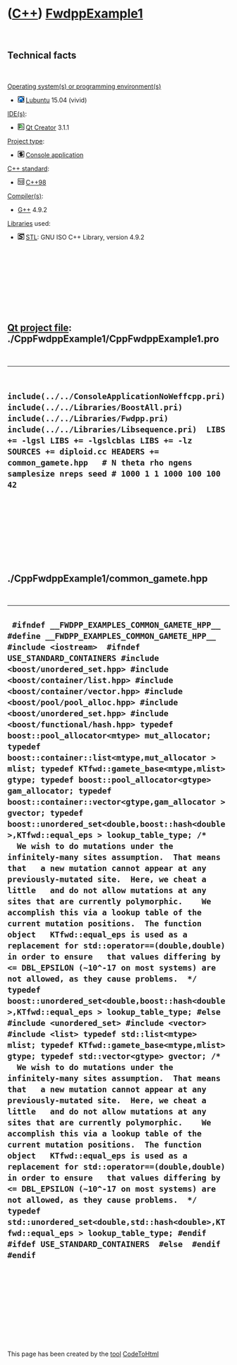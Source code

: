 
 

 

 

 

 

([C++](Cpp.md)) [FwdppExample1](CppFwdppExample1.md)
======================================================

 

Technical facts
---------------

 

[Operating system(s) or programming environment(s)](CppOs.md)

-   ![Lubuntu](PicLubuntu.png) [Lubuntu](CppLubuntu.md) 15.04 (vivid)

[IDE(s)](CppIde.md):

-   ![Qt Creator](PicQtCreator.png) [Qt Creator](CppQtCreator.md) 3.1.1

[Project type](CppQtProjectType.md):

-   ![console](PicConsole.png) [Console
    application](CppConsoleApplication.md)

[C++ standard](CppStandard.md):

-   ![C++98](PicCpp98.png) [C++98](Cpp98.md)

[Compiler(s)](CppCompiler.md):

-   [G++](CppGpp.md) 4.9.2

[Libraries](CppLibrary.md) used:

-   ![STL](PicStl.png) [STL](CppStl.md): GNU ISO C++ Library, version
    4.9.2

 

 

 

 

 

[Qt project file](CppQtProjectFile.md): ./CppFwdppExample1/CppFwdppExample1.pro
--------------------------------------------------------------------------------

 

  ----------------------------------------------------------------------------------------------------------------------------------------------------------------------------------------------------------------------------------------------------------------------------------------------------------------------------------------------
  ` include(../../ConsoleApplicationNoWeffcpp.pri) include(../../Libraries/BoostAll.pri) include(../../Libraries/Fwdpp.pri) include(../../Libraries/Libsequence.pri)  LIBS += -lgsl LIBS += -lgslcblas LIBS += -lz  SOURCES += diploid.cc HEADERS += common_gamete.hpp   # N theta rho ngens samplesize nreps seed # 1000 1 1 1000 100 100 42`
  ----------------------------------------------------------------------------------------------------------------------------------------------------------------------------------------------------------------------------------------------------------------------------------------------------------------------------------------------

 

 

 

 

 

./CppFwdppExample1/common\_gamete.hpp
-------------------------------------

 

  -------------------------------------------------------------------------------------------------------------------------------------------------------------------------------------------------------------------------------------------------------------------------------------------------------------------------------------------------------------------------------------------------------------------------------------------------------------------------------------------------------------------------------------------------------------------------------------------------------------------------------------------------------------------------------------------------------------------------------------------------------------------------------------------------------------------------------------------------------------------------------------------------------------------------------------------------------------------------------------------------------------------------------------------------------------------------------------------------------------------------------------------------------------------------------------------------------------------------------------------------------------------------------------------------------------------------------------------------------------------------------------------------------------------------------------------------------------------------------------------------------------------------------------------------------------------------------------------------------------------------------------------------------------------------------------------------------------------------------------------------------------------------------------------------------------------------------------------------------------------------------------------------------------------------------------------------------------------------------------------------------------------------------------------------------------------------------------------------------------------------------------------------------------------------------------------------------------------------------------------------------------------------------------------------------------------------------------------------------------------------
  ` #ifndef __FWDPP_EXAMPLES_COMMON_GAMETE_HPP__ #define __FWDPP_EXAMPLES_COMMON_GAMETE_HPP__  #include <iostream>  #ifndef USE_STANDARD_CONTAINERS #include <boost/unordered_set.hpp> #include <boost/container/list.hpp> #include <boost/container/vector.hpp> #include <boost/pool/pool_alloc.hpp> #include <boost/unordered_set.hpp> #include <boost/functional/hash.hpp> typedef boost::pool_allocator<mtype> mut_allocator; typedef boost::container::list<mtype,mut_allocator > mlist; typedef KTfwd::gamete_base<mtype,mlist> gtype; typedef boost::pool_allocator<gtype> gam_allocator; typedef boost::container::vector<gtype,gam_allocator > gvector; typedef boost::unordered_set<double,boost::hash<double>,KTfwd::equal_eps > lookup_table_type; /*   We wish to do mutations under the infinitely-many sites assumption.  That means that   a new mutation cannot appear at any previously-mutated site.  Here, we cheat a little   and do not allow mutations at any sites that are currently polymorphic.    We accomplish this via a lookup table of the current mutation positions.  The function object   KTfwd::equal_eps is used as a replacement for std::operator==(double,double) in order to ensure   that values differing by <= DBL_EPSILON (~10^-17 on most systems) are not allowed, as they cause problems.  */ typedef boost::unordered_set<double,boost::hash<double>,KTfwd::equal_eps > lookup_table_type; #else #include <unordered_set> #include <vector> #include <list> typedef std::list<mtype> mlist; typedef KTfwd::gamete_base<mtype,mlist> gtype; typedef std::vector<gtype> gvector; /*   We wish to do mutations under the infinitely-many sites assumption.  That means that   a new mutation cannot appear at any previously-mutated site.  Here, we cheat a little   and do not allow mutations at any sites that are currently polymorphic.    We accomplish this via a lookup table of the current mutation positions.  The function object   KTfwd::equal_eps is used as a replacement for std::operator==(double,double) in order to ensure   that values differing by <= DBL_EPSILON (~10^-17 on most systems) are not allowed, as they cause problems.  */ typedef std::unordered_set<double,std::hash<double>,KTfwd::equal_eps > lookup_table_type; #endif  #ifdef USE_STANDARD_CONTAINERS  #else  #endif  #endif`
  -------------------------------------------------------------------------------------------------------------------------------------------------------------------------------------------------------------------------------------------------------------------------------------------------------------------------------------------------------------------------------------------------------------------------------------------------------------------------------------------------------------------------------------------------------------------------------------------------------------------------------------------------------------------------------------------------------------------------------------------------------------------------------------------------------------------------------------------------------------------------------------------------------------------------------------------------------------------------------------------------------------------------------------------------------------------------------------------------------------------------------------------------------------------------------------------------------------------------------------------------------------------------------------------------------------------------------------------------------------------------------------------------------------------------------------------------------------------------------------------------------------------------------------------------------------------------------------------------------------------------------------------------------------------------------------------------------------------------------------------------------------------------------------------------------------------------------------------------------------------------------------------------------------------------------------------------------------------------------------------------------------------------------------------------------------------------------------------------------------------------------------------------------------------------------------------------------------------------------------------------------------------------------------------------------------------------------------------------------------------------

 

 

 

 

 

 

This page has been created by the [tool](Tools.md)
[CodeToHtml](ToolCodeToHtml.md)
